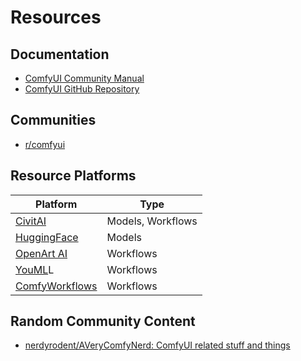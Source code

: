# Resources

## Documentation

- [ComfyUI Community Manual](https://blenderneko.github.io/ComfyUI-docs/)
- [ComfyUI GitHub Repository](https://github.com/comfyanonymous/ComfyUI)

## Communities

- [r/comfyui](https://www.reddit.com/r/comfyui/)

## Resource Platforms

| **Platform**                                    | **Type**          |
| ----------------------------------------------- | ----------------- |
| [CivitAI](https://civitai.com/)                 | Models, Workflows |
| [HuggingFace](https://huggingface.co/models)    | Models            |
| [OpenArt AI](https://openart.ai/workflows/)     | Workflows         |
| [YouML](https://youml.com/?from=comfyui-share)L | Workflows         |
| [ComfyWorkflows](https://comfyworkflows.com/)   | Workflows         |

## Random Community Content

- [nerdyrodent/AVeryComfyNerd: ComfyUI related stuff and things](https://github.com/nerdyrodent/AVeryComfyNerd/tree/main)
